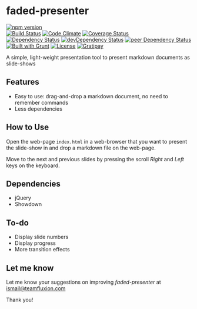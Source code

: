 # faded-presenter

[![npm version](https://badge.fury.io/js/faded-presenter.svg)](https://badge.fury.io/js/faded-presenter)  
[![Build Status](https://travis-ci.org/myTerminal/faded-presenter.svg?branch=master)](https://travis-ci.org/myTerminal/faded-presenter)
[![Code Climate](https://codeclimate.com/github/myTerminal/faded-presenter.png)](https://codeclimate.com/github/myTerminal/faded-presenter)
[![Coverage Status](https://img.shields.io/coveralls/myTerminal/faded-presenter.svg)](https://coveralls.io/r/myTerminal/faded-presenter?branch=master)  
[![Dependency Status](https://david-dm.org/myTerminal/faded-presenter.svg)](https://david-dm.org/myTerminal/faded-presenter)
[![devDependency Status](https://david-dm.org/myTerminal/faded-presenter/dev-status.svg)](https://david-dm.org/myTerminal/faded-presenter#info=devDependencies)
[![peer Dependency Status](https://david-dm.org/myTerminal/faded-presenter/peer-status.svg)](https://david-dm.org/myTerminal/faded-presenter#info=peerDependencies)  
[![Built with Grunt](https://cdn.gruntjs.com/builtwith.png)](http://gruntjs.com/)
[![License](https://img.shields.io/badge/LICENSE-GPL%20v3.0-blue.svg)](https://www.gnu.org/licenses/gpl.html)
[![Gratipay](http://img.shields.io/gratipay/myTerminal.svg)](https://gratipay.com/myTerminal)

A simple, light-weight presentation tool to present markdown documents as slide-shows

## Features

* Easy to use: drag-and-drop a markdown document, no need to remember commands
* Less dependencies

## How to Use

Open the web-page `index.html` in a web-browser that you want to present the slide-show in and drop a markdown file on the web-page.

Move to the next and previous slides by pressing the scroll *Right* and *Left* keys on the keyboard.

## Dependencies

* jQuery
* Showdown

## To-do

* Display slide numbers
* Display progress
* More transition effects

## Let me know

Let me know your suggestions on improving *faded-presenter* at ismail@teamfluxion.com

Thank you!

